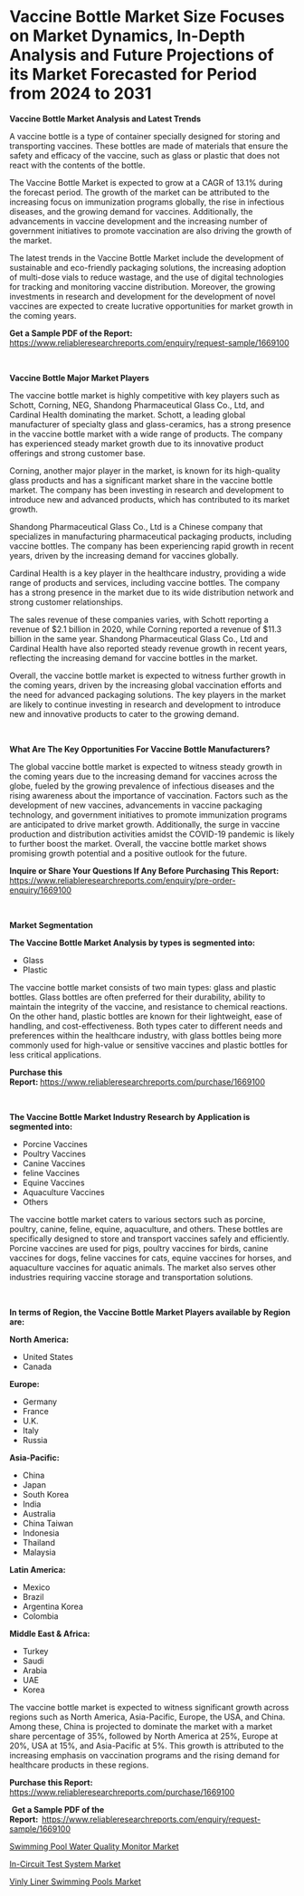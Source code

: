 <p><h1>Vaccine Bottle Market Size Focuses on Market Dynamics, In-Depth Analysis and Future Projections of its Market Forecasted for Period from 2024 to 2031</h1></p><p><strong>Vaccine Bottle Market Analysis and Latest Trends</strong></p>
<p><p>A vaccine bottle is a type of container specially designed for storing and transporting vaccines. These bottles are made of materials that ensure the safety and efficacy of the vaccine, such as glass or plastic that does not react with the contents of the bottle.</p><p>The Vaccine Bottle Market is expected to grow at a CAGR of 13.1% during the forecast period. The growth of the market can be attributed to the increasing focus on immunization programs globally, the rise in infectious diseases, and the growing demand for vaccines. Additionally, the advancements in vaccine development and the increasing number of government initiatives to promote vaccination are also driving the growth of the market.</p><p>The latest trends in the Vaccine Bottle Market include the development of sustainable and eco-friendly packaging solutions, the increasing adoption of multi-dose vials to reduce wastage, and the use of digital technologies for tracking and monitoring vaccine distribution. Moreover, the growing investments in research and development for the development of novel vaccines are expected to create lucrative opportunities for market growth in the coming years.</p></p>
<p><strong>Get a Sample PDF of the Report:&nbsp;</strong> <a href="https://www.reliableresearchreports.com/enquiry/request-sample/1669100">https://www.reliableresearchreports.com/enquiry/request-sample/1669100</a></p>
<p>&nbsp;</p>
<p><strong>Vaccine Bottle Major Market Players</strong></p>
<p><p>The vaccine bottle market is highly competitive with key players such as Schott, Corning, NEG, Shandong Pharmaceutical Glass Co., Ltd, and Cardinal Health dominating the market. Schott, a leading global manufacturer of specialty glass and glass-ceramics, has a strong presence in the vaccine bottle market with a wide range of products. The company has experienced steady market growth due to its innovative product offerings and strong customer base.</p><p>Corning, another major player in the market, is known for its high-quality glass products and has a significant market share in the vaccine bottle market. The company has been investing in research and development to introduce new and advanced products, which has contributed to its market growth.</p><p>Shandong Pharmaceutical Glass Co., Ltd is a Chinese company that specializes in manufacturing pharmaceutical packaging products, including vaccine bottles. The company has been experiencing rapid growth in recent years, driven by the increasing demand for vaccines globally.</p><p>Cardinal Health is a key player in the healthcare industry, providing a wide range of products and services, including vaccine bottles. The company has a strong presence in the market due to its wide distribution network and strong customer relationships.</p><p>The sales revenue of these companies varies, with Schott reporting a revenue of $2.1 billion in 2020, while Corning reported a revenue of $11.3 billion in the same year. Shandong Pharmaceutical Glass Co., Ltd and Cardinal Health have also reported steady revenue growth in recent years, reflecting the increasing demand for vaccine bottles in the market.</p><p>Overall, the vaccine bottle market is expected to witness further growth in the coming years, driven by the increasing global vaccination efforts and the need for advanced packaging solutions. The key players in the market are likely to continue investing in research and development to introduce new and innovative products to cater to the growing demand.</p></p>
<p>&nbsp;</p>
<p><strong>What Are The Key Opportunities For Vaccine Bottle Manufacturers?</strong></p>
<p><p>The global vaccine bottle market is expected to witness steady growth in the coming years due to the increasing demand for vaccines across the globe, fueled by the growing prevalence of infectious diseases and the rising awareness about the importance of vaccination. Factors such as the development of new vaccines, advancements in vaccine packaging technology, and government initiatives to promote immunization programs are anticipated to drive market growth. Additionally, the surge in vaccine production and distribution activities amidst the COVID-19 pandemic is likely to further boost the market. Overall, the vaccine bottle market shows promising growth potential and a positive outlook for the future.</p></p>
<p><strong>Inquire or Share Your Questions If Any Before Purchasing This Report:</strong> <a href="https://www.reliableresearchreports.com/enquiry/pre-order-enquiry/1669100">https://www.reliableresearchreports.com/enquiry/pre-order-enquiry/1669100</a></p>
<p>&nbsp;</p>
<p><strong>Market Segmentation</strong></p>
<p><strong>The Vaccine Bottle Market Analysis by types is segmented into:</strong></p>
<p><ul><li>Glass</li><li>Plastic</li></ul></p>
<p><p>The vaccine bottle market consists of two main types: glass and plastic bottles. Glass bottles are often preferred for their durability, ability to maintain the integrity of the vaccine, and resistance to chemical reactions. On the other hand, plastic bottles are known for their lightweight, ease of handling, and cost-effectiveness. Both types cater to different needs and preferences within the healthcare industry, with glass bottles being more commonly used for high-value or sensitive vaccines and plastic bottles for less critical applications.</p></p>
<p><strong>Purchase this Report:&nbsp;</strong><a href="https://www.reliableresearchreports.com/purchase/1669100">https://www.reliableresearchreports.com/purchase/1669100</a></p>
<p>&nbsp;</p>
<p><strong>The Vaccine Bottle Market Industry Research by Application is segmented into:</strong></p>
<p><ul><li>Porcine Vaccines</li><li>Poultry Vaccines</li><li>Canine Vaccines</li><li>feline Vaccines</li><li>Equine Vaccines</li><li>Aquaculture Vaccines</li><li>Others</li></ul></p>
<p><p>The vaccine bottle market caters to various sectors such as porcine, poultry, canine, feline, equine, aquaculture, and others. These bottles are specifically designed to store and transport vaccines safely and efficiently. Porcine vaccines are used for pigs, poultry vaccines for birds, canine vaccines for dogs, feline vaccines for cats, equine vaccines for horses, and aquaculture vaccines for aquatic animals. The market also serves other industries requiring vaccine storage and transportation solutions.</p></p>
<p>&nbsp;</p>
<p><strong>In terms of Region, the Vaccine Bottle Market Players available by Region are:</strong></p>
<p>
    <p> <strong> North America: </strong>
        <ul>
            <li>United States</li>
            <li>Canada</li>
        </ul>
        </p> 
    <p> <strong> Europe: </strong>
        <ul>
            <li>Germany</li>
            <li>France</li>
            <li>U.K.</li>
            <li>Italy</li>
            <li>Russia</li>
        </ul>
        </p> 
    <p> <strong> Asia-Pacific: </strong>
        <ul>
            <li>China</li>
            <li>Japan</li>
            <li>South Korea</li>
            <li>India</li>
            <li>Australia</li>
            <li>China Taiwan</li>
            <li>Indonesia</li>
            <li>Thailand</li>
            <li>Malaysia</li>
        </ul>
        </p> 
    <p> <strong> Latin America: </strong>
        <ul>
            <li>Mexico</li>
            <li>Brazil</li>
            <li>Argentina Korea</li>
            <li>Colombia</li>
        </ul>
        </p> 
    <p> <strong> Middle East & Africa: </strong>
        <ul>
            <li>Turkey</li>
            <li>Saudi</li>
            <li>Arabia</li>
            <li>UAE</li>
            <li>Korea</li>
        </ul>
    </p>
    </p>
<p><p>The vaccine bottle market is expected to witness significant growth across regions such as North America, Asia-Pacific, Europe, the USA, and China. Among these, China is projected to dominate the market with a market share percentage of 35%, followed by North America at 25%, Europe at 20%, USA at 15%, and Asia-Pacific at 5%. This growth is attributed to the increasing emphasis on vaccination programs and the rising demand for healthcare products in these regions.</p></p>
<p><strong>Purchase this Report: </strong><a href="https://www.reliableresearchreports.com/purchase/1669100">https://www.reliableresearchreports.com/purchase/1669100</a></p>
<p>&nbsp;<strong>Get a Sample PDF of the Report:&nbsp;&nbsp;</strong><a href="https://www.reliableresearchreports.com/enquiry/request-sample/1669100">https://www.reliableresearchreports.com/enquiry/request-sample/1669100</a></p>
<p><strong></strong></p>
<p><p><a href="https://view.publitas.com/reportprime-1/swimming-pool-water-quality-monitor-market-offers-provide-insightful-data-for-the-time-period-from-2023-to-2030-and-also-provide-analysis-based-on-application-type-and-region/">Swimming Pool Water Quality Monitor Market</a></p><p><a href="https://view.publitas.com/reportprime-1/in-circuit-test-system-market-research-report-unlocks-analysis-on-the-market-financial-status-market-size-and-market-revenue-upto-2030/">In-Circuit Test System Market</a></p><p><a href="https://view.publitas.com/reportprime-1/vinly-liner-swimming-pools-market-size-reflecting-a-forecast-till-2030-market-by-type-by-application-and-by-geography/">Vinly Liner Swimming Pools Market</a></p></p>
